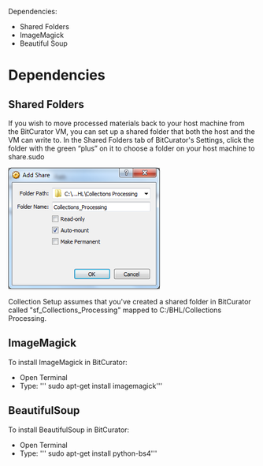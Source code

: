 Dependencies:
  * Shared Folders
  * ImageMagick
  * Beautiful Soup
  
Dependencies
============

Shared Folders
--------------

If you wish to move processed materials back to your host machine from the BitCurator VM, you can set up a shared folder that both the host and the VM can write to. In the Shared Folders tab of BitCurator's Settings, click the folder with the green “plus” on it to choose a folder on your host machine to share.sudo

![Add Share](add_share.png)

Collection Setup assumes that you've created a shared folder in BitCurator called "sf_Collections_Processing" mapped to C:/BHL/Collections Processing.

ImageMagick
-----------

To install ImageMagick in BitCurator:
  * Open Terminal
  * Type: 
'''
sudo apt-get install imagemagick'''

BeautifulSoup
-------------

To install BeautifulSoup in BitCurator:
  * Open Terminal
  * Type:
'''
sudo apt-get install python-bs4'''

